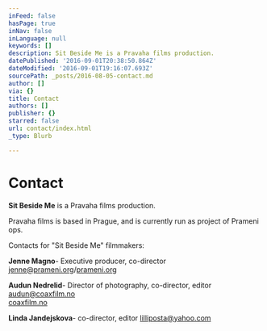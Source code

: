 ```yaml
---
inFeed: false
hasPage: true
inNav: false
inLanguage: null
keywords: []
description: Sit Beside Me is a Pravaha films production.
datePublished: '2016-09-01T20:38:50.864Z'
dateModified: '2016-09-01T19:16:07.693Z'
sourcePath: _posts/2016-08-05-contact.md
author: []
via: {}
title: Contact
authors: []
publisher: {}
starred: false
url: contact/index.html
_type: Blurb

---
```

# Contact

**Sit Beside Me** is a Pravaha films production.

Pravaha films is based in Prague, and is currently run as project of Prameni ops.

Contacts for "Sit Beside Me" filmmakers:

**Jenne Magno**- Executive producer, co-director [jenne@prameni.org][0]/[prameni.org][1]

**Audun Nedrelid**- Director of photography, co-director, editor [audun@coaxfilm.no][2]  
[coaxfilm.no][3]

**Linda Jandejskova**- co-director, editor [lilliposta@yahoo.com][4]

[0]: mailto:jenne@prameni.org
[1]: http://prameni.org/ "Pramení"
[2]: mailto:audun@coaxfilm.no
[3]: http://coaxfilm.no/
[4]: http://mailto:lilliposta@yahoo.com/